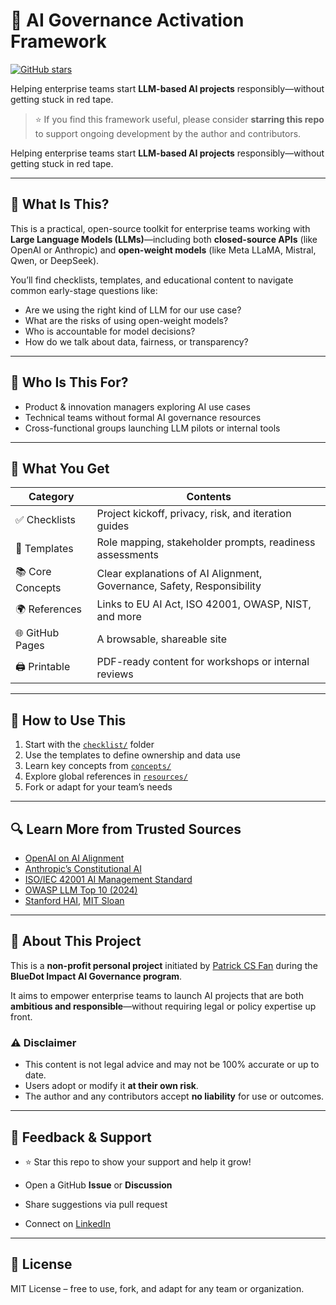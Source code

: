 # 🧭 AI Governance Activation Framework

[![GitHub stars](https://img.shields.io/github/stars/PatrickCSFan/ai-governance-activation-framework?style=social)](https://github.com/PatrickCSFan/ai-governance-activation-framework/stargazers)

Helping enterprise teams start **LLM-based AI projects** responsibly—without getting stuck in red tape.

> ⭐ If you find this framework useful, please consider **starring this repo** to support ongoing development by the author and contributors.


Helping enterprise teams start **LLM-based AI projects** responsibly—without getting stuck in red tape.

---

## 📌 What Is This?

This is a practical, open-source toolkit for enterprise teams working with **Large Language Models (LLMs)**—including both **closed-source APIs** (like OpenAI or Anthropic) and **open-weight models** (like Meta LLaMA, Mistral, Qwen, or DeepSeek).

You’ll find checklists, templates, and educational content to navigate common early-stage questions like:

- Are we using the right kind of LLM for our use case?
- What are the risks of using open-weight models?
- Who is accountable for model decisions?
- How do we talk about data, fairness, or transparency?

---

## 🎯 Who Is This For?

- Product & innovation managers exploring AI use cases
- Technical teams without formal AI governance resources
- Cross-functional groups launching LLM pilots or internal tools

---

## 🧰 What You Get

| Category        | Contents                                                              |
|----------------|-----------------------------------------------------------------------|
| ✅ Checklists   | Project kickoff, privacy, risk, and iteration guides                  |
| 📄 Templates    | Role mapping, stakeholder prompts, readiness assessments              |
| 📚 Core Concepts| Clear explanations of AI Alignment, Governance, Safety, Responsibility|
| 🌍 References   | Links to EU AI Act, ISO 42001, OWASP, NIST, and more                  |
| 🌐 GitHub Pages | A browsable, shareable site                                           |
| 🖨️ Printable    | PDF-ready content for workshops or internal reviews                   |

---

## 🚀 How to Use This

1. Start with the [`checklist/`](./checklist) folder
2. Use the templates to define ownership and data use
3. Learn key concepts from [`concepts/`](./docs/concepts)
4. Explore global references in [`resources/`](./docs/resources)
5. Fork or adapt for your team’s needs

---

## 🔍 Learn More from Trusted Sources

- [OpenAI on AI Alignment](https://openai.com/research/alignment)
- [Anthropic’s Constitutional AI](https://www.anthropic.com/index/2023/08/13/constitutional-ai)
- [ISO/IEC 42001 AI Management Standard](https://www.iso.org/standard/81229.html)
- [OWASP LLM Top 10 (2024)](https://owasp.org/www-project-top-10-for-large-language-model-applications/)
- [Stanford HAI](https://hai.stanford.edu), [MIT Sloan](https://mitsloan.mit.edu)

---

## 🤝 About This Project

This is a **non-profit personal project** initiated by [Patrick CS Fan](https://www.linkedin.com/in/patrickcsfan/) during the **BlueDot Impact AI Governance program**.

It aims to empower enterprise teams to launch AI projects that are both **ambitious and responsible**—without requiring legal or policy expertise up front.

### ⚠️ Disclaimer

- This content is not legal advice and may not be 100% accurate or up to date.
- Users adopt or modify it **at their own risk**.
- The author and any contributors accept **no liability** for use or outcomes.

---

## 💬 Feedback & Support

- ⭐ Star this repo to show your support and help it grow!


- Open a GitHub **Issue** or **Discussion**
- Share suggestions via pull request
- Connect on [LinkedIn](https://www.linkedin.com/in/patrickcsfan/)

---

## 📄 License

MIT License – free to use, fork, and adapt for any team or organization.
